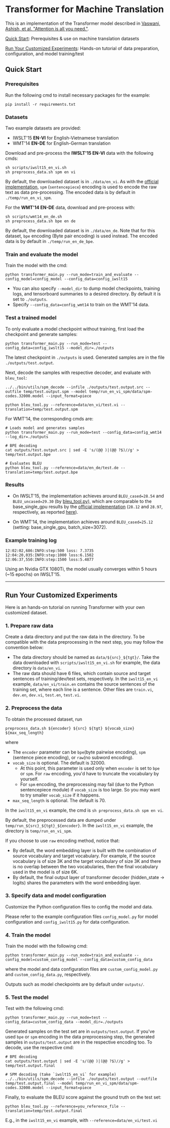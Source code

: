 # Transformer for Machine Translation #

This is an implementation of the Transformer model described in [Vaswani, Ashish, et al. "Attention is all you need."](http://papers.nips.cc/paper/7181-attention-is-all-you-need.pdf).

[Quick Start](https://github.com/asyml/texar/tree/master/examples/transformer#quick-start): Prerequisites & use on machine translation datasets

[Run Your Customized Experiments](https://github.com/asyml/texar/tree/master/examples/transformer#run-your-customized-experiments): Hands-on tutorial of data preparation, configuration, and model training/test

## Quick Start ##

### Prerequisites ###

Run the following cmd to install necessary packages for the example: 
```
pip install -r requirements.txt
```

### Datasets ###

Two example datasets are provided:
- IWSLT'15 **EN-VI** for English-Vietnamese translation
- WMT'14 **EN-DE** for English-German translation

Download and pre-process the **IWSLT'15 EN-VI** data with the following cmds: 
```
sh scripts/iwslt15_en_vi.sh 
sh preprocess_data.sh spm en vi
```
By default, the downloaded dataset is in `./data/en_vi`. 
As with the [official implementation](https://github.com/tensorflow/tensor2tensor/blob/master/tensor2tensor/models/transformer.py), `spm` (`sentencepiece`) encoding is used to encode the raw text as data pre-processing. The encoded data is by default in `./temp/run_en_vi_spm`. 

For the **WMT'14 EN-DE** data, download and pre-process with:
```
sh scripts/wmt14_en_de.sh
sh preprocess_data.sh bpe en de
```

By default, the downloaded dataset is in `./data/en_de`.
Note that for this dataset, `bpe` encoding (Byte pair encoding) is used instead. The encoded data is by default in `./temp/run_en_de_bpe`. 

### Train and evaluate the model ###

Train the model with the cmd:
```
python transformer_main.py --run_mode=train_and_evaluate --config_model=config_model --config_data=config_iwslt15
```
* You can also specify `--model_dir` to dump model checkpoints, training logs, and tensorboard summaries to a desired directory. By default it is set to `./outputs`. 
* Specify `--config_data=config_wmt14` to train on the WMT'14 data.

### Test a trained model ###

To only evaluate a model checkpoint without training, first load the checkpoint and generate samples: 
```
python transformer_main.py --run_mode=test --config_data=config_iwslt15 --model_dir=./outputs
```
The latest checkpoint in `./outputs` is used. Generated samples are in the file `./outputs/test.output`. 

Next, decode the samples with respective decoder, and evaluate with `bleu_tool`:
```
../../bin/utils/spm_decode --infile ./outputs/test.output.src --outfile temp/test.output.spm --model temp/run_en_vi_spm/data/spm-codes.32000.model --input_format=piece 

python bleu_tool.py --reference=data/en_vi/test.vi --translation=temp/test.output.spm
```

For WMT'14, the corresponding cmds are:
```
# Loads model and generates samples
python transformer_main.py --run_mode=test --config_data=config_wmt14 --log_dir=./outputs

# BPE decoding
cat outputs/test.output.src | sed -E 's/(@@ )|(@@ ?$)//g' > temp/test.output.bpe

# Evaluates BLEU
python bleu_tool.py --reference=data/en_de/test.de --translation=temp/test.output.bpe
```

### Results

* On IWSLT'15, the implementation achieves around `BLEU_cased=28.54` and `BLEU_uncased=29.30` (by [bleu_tool.py](./bleu_tool.py)), which are comparable to the base_single_gpu results by the [official implementation](https://github.com/tensorflow/tensor2tensor/blob/master/tensor2tensor/models/transformer.py) (`28.12` and `28.97`, respectively, as reported [here](https://github.com/tensorflow/tensor2tensor/pull/611)).

* On WMT'14, the implementation achieves around `BLEU_cased=25.12` (setting: base_single_gpu, batch_size=3072).


### Example training log

```
12:02:02,686:INFO:step:500 loss: 7.3735
12:04:20,035:INFO:step:1000 loss:6.1502
12:06:37,550:INFO:step:1500 loss:5.4877
```
Using an Nvidia GTX 1080Ti, the model usually converges within 5 hours (~15 epochs) on IWSLT'15.

---

## Run Your Customized Experiments

Here is an hands-on tutorial on running Transformer with your own customized dataset.

### 1. Prepare raw data

Create a data directory and put the raw data in the directory. To be compatible with the data preprocessing in the next step, you may follow the convention below:

* The data directory should be named as `data/${src}_${tgt}/`. Take the data downloaded with `scripts/iwslt15_en_vi.sh` for example, the data directory is `data/en_vi`.
* The raw data should have 6 files, which contain source and target sentences of training/dev/test sets, respectively. In the `iwslt15_en_vi` example, `data/en_vi/train.en` contains the source sentences of the training set, where each line is a sentence. Other files are `train.vi`, `dev.en`, `dev.vi`, `test.en`, `test.vi`. 

### 2. Preprocess the data

To obtain the processed dataset, run
```
preprocess_data.sh ${encoder} ${src} ${tgt} ${vocab_size} ${max_seq_length}
```
where

* The `encoder` parameter can be `bpe`(byte pairwise encoding), `spm` (sentence piece encoding), or
`raw`(no subword encoding).
* `vocab_size` is optional. The default is 32000. 
  - At this point, this parameter is used only when `encoder` is set to `bpe` or `spm`. For `raw` encoding, you'd have to truncate the vocabulary by yourself.
  - For `spm` encoding, the preprocessing may fail (due to the Python sentencepiece module) if `vocab_size` is too large. So you may want to try smaller `vocab_size` if it happens. 
* `max_seq_length` is optional. The default is 70.

In the `iwslt15_en_vi` example, the cmd is `sh preprocess_data.sh spm en vi`.

By default, the preprocessed data are dumped under `temp/run_${src}_${tgt}_${encoder}`. In the `iwslt15_en_vi` example, the directory is `temp/run_en_vi_spm`.

If you choose to use `raw` encoding method, notice that:

- By default, the word embedding layer is built with the combination of source vocabulary and target vocabulary. For example, if the source vocabulary is of size 3K and the target vocabulary of size 3K and there is no overlap between the two vocabularies, then the final vocabulary used in the model is of size 6K.
- By default, the final output layer of transformer decoder (hidden_state -> logits) shares the parameters with the word embedding layer.

### 3. Specify data and model configuration

Customize the Python configuration files to config the model and data.

Please refer to the example configuration files `config_model.py` for model configuration and `config_iwslt15.py` for data configuration.

### 4. Train the model

Train the model with the following cmd:
```
python transformer_main.py --run_mode=train_and_evaluate --config_model=custom_config_model --config_data=custom_config_data
```
where the model and data configuration files are `custom_config_model.py` and `custom_config_data.py`, respectively.

Outputs such as model checkpoints are by default under `outputs/`.

### 5. Test the model

Test with the following cmd:
```
python transformer_main.py --run_mode=test --config_data=custom_config_data --model_dir=./outputs
```

Generated samples on the test set are in `outputs/test.output`. If you've used `bpe` or `spm` encoding in the data preprocessing step, the generated samples in `outputs/test.output` are in the respective encoding too. To decode, use the respective cmd:
```
# BPE decoding
cat outputs/test.output | sed -E 's/(@@ )|(@@ ?$)//g' > temp/test.output.final

# SPM decoding (take `iwslt15_en_vi` for example)
../../bin/utils/spm_decode --infile ./outputs/test.output --outfile temp/test.output.final --model temp/run_en_vi_spm/data/spm-codes.32000.model --input_format=piece 
```

Finally, to evaluate the BLEU score against the ground truth on the test set:
```
python bleu_tool.py --reference=you_reference_file --translation=temp/test.output.final
```
E.g., in the `iwslt15_en_vi` example, with `--reference=data/en_vi/test.vi`
